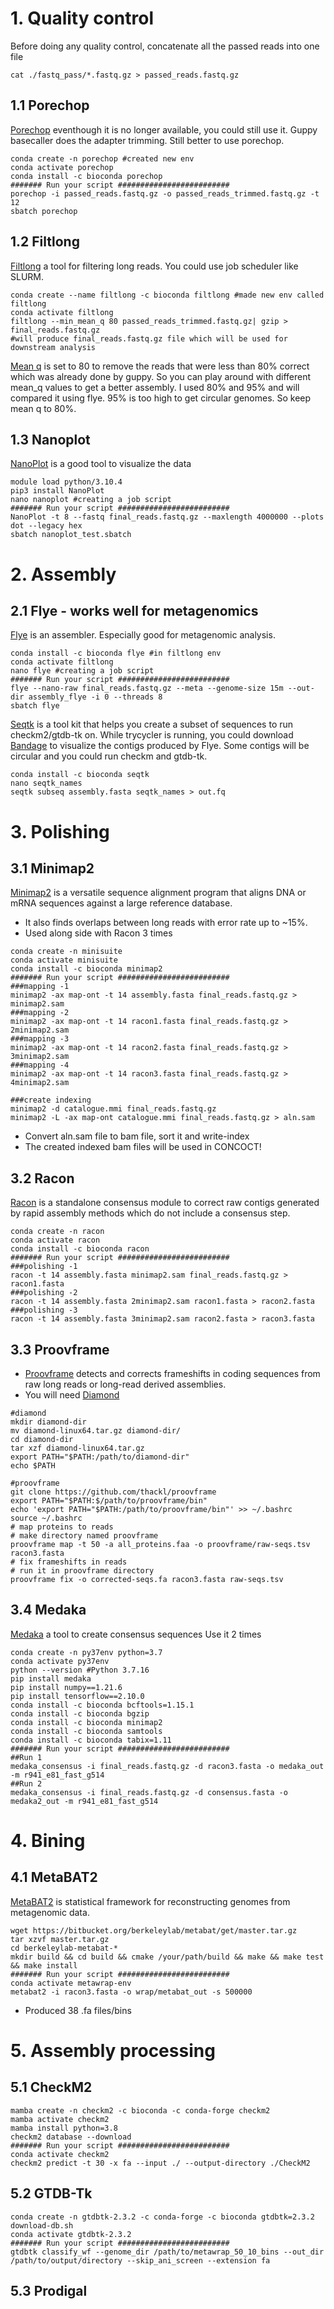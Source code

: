 # 1. Quality control
Before doing any quality control, concatenate all the passed reads into one file 
```
cat ./fastq_pass/*.fastq.gz > passed_reads.fastq.gz
```
## 1.1 Porechop
[Porechop](https://github.com/rrwick/Porechop) eventhough it is no longer available, you could still use
it. 
Guppy basecaller does the adapter trimming. Still better to use porechop. 
```
conda create -n porechop #created new env
conda activate porechop
conda install -c bioconda porechop
####### Run your script #########################
porechop -i passed_reads.fastq.gz -o passed_reads_trimmed.fastq.gz -t 12
sbatch porechop
```
## 1.2 Filtlong
[Filtlong](https://github.com/rrwick/Filtlong) a tool for filtering long reads. 
You could use job scheduler like SLURM. 
```
conda create --name filtlong -c bioconda filtlong #made new env called filtlong
conda activate filtlong
filtlong --min_mean_q 80 passed_reads_trimmed.fastq.gz| gzip > final_reads.fastq.gz
#will produce final_reads.fastq.gz file which will be used for downstream analysis
```
[Mean q](https://github.com/rrwick/Filtlong#read-scoring) is set to 80 to remove the reads that were less than 80% correct which was already done by guppy. So you can play around with different mean_q values to get a better assembly. 
I used 80% and 95% and will compared it using flye. 
95% is too high to get circular genomes. So keep mean q to 80%. 
## 1.3 Nanoplot
[NanoPlot](https://github.com/wdecoster/NanoPlot) is a good tool to visualize the data
```
module load python/3.10.4
pip3 install NanoPlot
nano nanoplot #creating a job script
####### Run your script #########################
NanoPlot -t 8 --fastq final_reads.fastq.gz --maxlength 4000000 --plots dot --legacy hex
sbatch nanoplot_test.sbatch
```
# 2. Assembly
## 2.1 Flye - works well for metagenomics 
[Flye](https://github.com/fenderglass/Flye) is an assembler. Especially good for metagenomic analysis.
```
conda install -c bioconda flye #in filtlong env
conda activate filtlong
nano flye #creating a job script
####### Run your script #########################
flye --nano-raw final_reads.fastq.gz --meta --genome-size 15m --out-dir assembly_flye -i 0 --threads 8
sbatch flye
```
[Seqtk](https://github.com/lh3/seqtk) is a tool kit that helps you create a subset of sequences to run checkm2/gtdb-tk on.
While trycycler is running, you could download [Bandage](https://github.com/rrwick/Bandage) to visualize the contigs produced by Flye. Some contigs will be circular and you could run checkm and gtdb-tk. 
```
conda install -c bioconda seqtk
nano seqtk_names
seqtk subseq assembly.fasta seqtk_names > out.fq
```
# 3. Polishing
## 3.1 Minimap2 
[Minimap2](https://github.com/lh3/minimap2) is a versatile sequence alignment program that aligns DNA or mRNA sequences against a large
reference database. 
- It also finds overlaps between long reads with error rate up to ~15%.
- Used along side with Racon 3 times
```
conda create -n minisuite
conda activate minisuite
conda install -c bioconda minimap2
####### Run your script #########################
###mapping -1
minimap2 -ax map-ont -t 14 assembly.fasta final_reads.fastq.gz > minimap2.sam
###mapping -2
minimap2 -ax map-ont -t 14 racon1.fasta final_reads.fastq.gz > 2minimap2.sam
###mapping -3
minimap2 -ax map-ont -t 14 racon2.fasta final_reads.fastq.gz > 3minimap2.sam
###mapping -4
minimap2 -ax map-ont -t 14 racon3.fasta final_reads.fastq.gz > 4minimap2.sam

###create indexing
minimap2 -d catalogue.mmi final_reads.fastq.gz
minimap2 -L -ax map-ont catalogue.mmi final_reads.fastq.gz > aln.sam
```
- Convert aln.sam file to bam file, sort it and write-index 
- The created indexed bam files will be used in CONCOCT!

## 3.2 Racon
[Racon](https://github.com/isovic/racon) is a standalone consensus module to correct raw contigs generated by rapid assembly methods which
do not include a consensus step. 
```
conda create -n racon
conda activate racon
conda install -c bioconda racon
####### Run your script #########################
###polishing -1 
racon -t 14 assembly.fasta minimap2.sam final_reads.fastq.gz > racon1.fasta
###polishing -2
racon -t 14 assembly.fasta 2minimap2.sam racon1.fasta > racon2.fasta
###polishing -3
racon -t 14 assembly.fasta 3minimap2.sam racon2.fasta > racon3.fasta
```
## 3.3 Proovframe
- [Proovframe](https://github.com/thackl/proovframe) detects and corrects frameshifts in coding sequences from raw long reads or long-read
derived assemblies.
- You will need [Diamond](https://github.com/bbuchfink/diamond/wiki) 
```
#diamond
mkdir diamond-dir
mv diamond-linux64.tar.gz diamond-dir/
cd diamond-dir
tar xzf diamond-linux64.tar.gz
export PATH="$PATH:/path/to/diamond-dir"
echo $PATH

#proovframe
git clone https://github.com/thackl/proovframe
export PATH="$PATH:$/path/to/proovframe/bin"
echo 'export PATH="$PATH:/path/to/proovframe/bin"' >> ~/.bashrc
source ~/.bashrc
# map proteins to reads
# make directory named proovframe
proovframe map -t 50 -a all_proteins.faa -o proovframe/raw-seqs.tsv racon3.fasta
# fix frameshifts in reads
# run it in proovframe directory
proovframe fix -o corrected-seqs.fa racon3.fasta raw-seqs.tsv
```
## 3.4 Medaka 
[Medaka](https://github.com/nanoporetech/medaka) a tool to create consensus sequences
Use it 2 times
```
conda create -n py37env python=3.7
conda activate py37env
python --version #Python 3.7.16
pip install medaka
pip install numpy==1.21.6
pip install tensorflow==2.10.0    
conda install -c bioconda bcftools=1.15.1
conda install -c bioconda bgzip     
conda install -c bioconda minimap2 
conda install -c bioconda samtools  
conda install -c bioconda tabix=1.11  
####### Run your script #########################
##Run 1
medaka_consensus -i final_reads.fastq.gz -d racon3.fasta -o medaka_out -m r941_e81_fast_g514
##Run 2
medaka_consensus -i final_reads.fastq.gz -d consensus.fasta -o medaka2_out -m r941_e81_fast_g514
```
# 4. Bining 
## 4.1 MetaBAT2
[MetaBAT2](https://bitbucket.org/berkeleylab/metabat/src/master/) is statistical framework for reconstructing genomes from metagenomic data. 
```
wget https://bitbucket.org/berkeleylab/metabat/get/master.tar.gz
tar xzvf master.tar.gz
cd berkeleylab-metabat-*
mkdir build && cd build && cmake /your/path/build && make && make test && make install
####### Run your script #########################
conda activate metawrap-env
metabat2 -i racon3.fasta -o wrap/metabat_out -s 500000
```
- Produced 38 .fa files/bins 
# 5. Assembly processing 
## 5.1 CheckM2
```
mamba create -n checkm2 -c bioconda -c conda-forge checkm2
mamba activate checkm2
mamba install python=3.8
checkm2 database --download
####### Run your script #########################
conda activate checkm2
checkm2 predict -t 30 -x fa --input ./ --output-directory ./CheckM2 
```
## 5.2 GTDB-Tk
```
conda create -n gtdbtk-2.3.2 -c conda-forge -c bioconda gtdbtk=2.3.2
download-db.sh
conda activate gtdbtk-2.3.2
####### Run your script #########################
gtdbtk classify_wf --genome_dir /path/to/metawrap_50_10_bins --out_dir /path/to/output/directory --skip_ani_screen --extension fa
```
## 5.3 Prodigal
